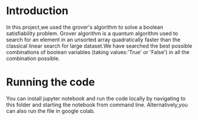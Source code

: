 # Introduction
In this project,we used the grover's algorithm to solve a boolean satisfiability problem.
Grover algorithm is a quantum algorithm used to search for an element in an unsorted array quadratically faster than the classical linear search for large dataset.We have searched the best possible combinations of boolean variables (taking values:'True' or 'False') in all the combination possible.
# Running the code
You can install jupyter notebook and run the code locally by navigating to this folder and starting the notebook from command line.
Alternatively,you can also run the file in google colab.
